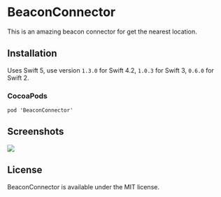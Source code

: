 # BeaconConnector
This is an amazing beacon connector for get the nearest location.

## Installation

Uses Swift 5, use version `1.3.0` for Swift 4.2, `1.0.3` for Swift 3, `0.6.0` for Swift 2.

### CocoaPods

```
pod 'BeaconConnector'
```

## Screenshots
 ![][screen1] 


## License

BeaconConnector is available under the MIT license. 

[screen1]: https://github.com/thisharika/BeaconConnector/blob/master/Screenshots/BeaconBack.jpg
[screen2]: https://github.com/thisharika/BeaconConnector/blob/master/Screenshots/BeaconFront.jpg




